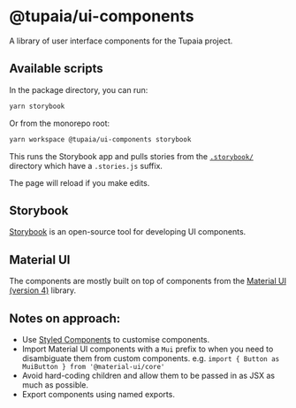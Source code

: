 # @tupaia/ui-components

A library of user interface components for the Tupaia project.

## Available scripts

In the package directory, you can run:

```sh
yarn storybook
```

Or from the monorepo root:

```sh
yarn workspace @tupaia/ui-components storybook
```

This runs the Storybook app and pulls stories from the [`.storybook/`](.storybook/) directory which have a `.stories.js` suffix.

The page will reload if you make edits.

## Storybook

[Storybook](https://storybook.js.org) is an open-source tool for developing UI components.

## Material UI

The components are mostly built on top of components from the [Material UI (version 4)](https://v4.mui.com) library.

## Notes on approach:

- Use [Styled Components](https://styled-components.com) to customise components.
- Import Material UI components with a `Mui` prefix to when you need to disambiguate them from custom components. e.g. `import { Button as MuiButton } from '@material-ui/core'`
- Avoid hard-coding children and allow them to be passed in as JSX as much as possible.
- Export components using named exports.
